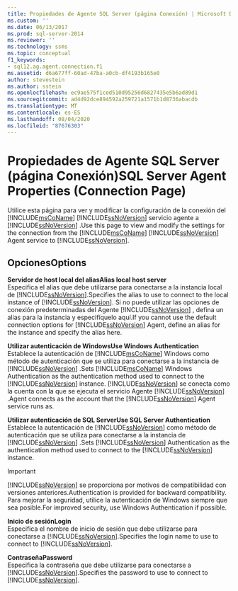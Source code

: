```yaml
---
title: Propiedades de Agente SQL Server (página Conexión) | Microsoft Docs
ms.custom: ''
ms.date: 06/13/2017
ms.prod: sql-server-2014
ms.reviewer: ''
ms.technology: ssms
ms.topic: conceptual
f1_keywords:
- sql12.ag.agent.connection.f1
ms.assetid: d6a677ff-60ad-47ba-a0cb-df4193b165e0
author: stevestein
ms.author: sstein
ms.openlocfilehash: ec9ae575f1ced510d95256d6827435e5b6ad89d1
ms.sourcegitcommit: ad4d92dce894592a259721a1571b1d8736abacdb
ms.translationtype: MT
ms.contentlocale: es-ES
ms.lasthandoff: 08/04/2020
ms.locfileid: "87676303"
---
```

# <a name="sql-server-agent-properties-connection-page"></a><span data-ttu-id="896a6-102">Propiedades de Agente SQL Server (página Conexión)</span><span class="sxs-lookup"><span data-stu-id="896a6-102">SQL Server Agent Properties (Connection Page)</span></span>
  <span data-ttu-id="896a6-103">Utilice esta página para ver y modificar la configuración de la conexión del [!INCLUDE[msCoName](../../includes/msconame-md.md)] [!INCLUDE[ssNoVersion](../../includes/ssnoversion-md.md)] servicio agente a [!INCLUDE[ssNoVersion](../../includes/ssnoversion-md.md)] .</span><span class="sxs-lookup"><span data-stu-id="896a6-103">Use this page to view and modify the settings for the connection from the [!INCLUDE[msCoName](../../includes/msconame-md.md)] [!INCLUDE[ssNoVersion](../../includes/ssnoversion-md.md)] Agent service to [!INCLUDE[ssNoVersion](../../includes/ssnoversion-md.md)].</span></span>  
  
## <a name="options"></a><span data-ttu-id="896a6-104">Opciones</span><span class="sxs-lookup"><span data-stu-id="896a6-104">Options</span></span>  
 <span data-ttu-id="896a6-105">**Servidor de host local del alias**</span><span class="sxs-lookup"><span data-stu-id="896a6-105">**Alias local host server**</span></span>  
 <span data-ttu-id="896a6-106">Especifica el alias que debe utilizarse para conectarse a la instancia local de [!INCLUDE[ssNoVersion](../../includes/ssnoversion-md.md)].</span><span class="sxs-lookup"><span data-stu-id="896a6-106">Specifies the alias to use to connect to the local instance of [!INCLUDE[ssNoVersion](../../includes/ssnoversion-md.md)].</span></span> <span data-ttu-id="896a6-107">Si no puede utilizar las opciones de conexión predeterminadas del Agente [!INCLUDE[ssNoVersion](../../includes/ssnoversion-md.md)] , defina un alias para la instancia y especifíquelo aquí.</span><span class="sxs-lookup"><span data-stu-id="896a6-107">If you cannot use the default connection options for [!INCLUDE[ssNoVersion](../../includes/ssnoversion-md.md)] Agent, define an alias for the instance and specify the alias here.</span></span>  
  
 <span data-ttu-id="896a6-108">**Utilizar autenticación de Windows**</span><span class="sxs-lookup"><span data-stu-id="896a6-108">**Use Windows Authentication**</span></span>  
 <span data-ttu-id="896a6-109">Establece la autenticación de [!INCLUDE[msCoName](../../includes/msconame-md.md)] Windows como método de autenticación que se utiliza para conectarse a la instancia de [!INCLUDE[ssNoVersion](../../includes/ssnoversion-md.md)] .</span><span class="sxs-lookup"><span data-stu-id="896a6-109">Sets [!INCLUDE[msCoName](../../includes/msconame-md.md)] Windows Authentication as the authentication method used to connect to the [!INCLUDE[ssNoVersion](../../includes/ssnoversion-md.md)] instance.</span></span> [!INCLUDE[ssNoVersion](../../includes/ssnoversion-md.md)] <span data-ttu-id="896a6-110">se conecta como la cuenta con la que se ejecuta el servicio Agente [!INCLUDE[ssNoVersion](../../includes/ssnoversion-md.md)] .</span><span class="sxs-lookup"><span data-stu-id="896a6-110">Agent connects as the account that the [!INCLUDE[ssNoVersion](../../includes/ssnoversion-md.md)] Agent service runs as.</span></span>  
  
 <span data-ttu-id="896a6-111">**Utilizar autenticación de SQL Server**</span><span class="sxs-lookup"><span data-stu-id="896a6-111">**Use SQL Server Authentication**</span></span>  
 <span data-ttu-id="896a6-112">Establece la autenticación de [!INCLUDE[ssNoVersion](../../includes/ssnoversion-md.md)] como método de autenticación que se utiliza para conectarse a la instancia de [!INCLUDE[ssNoVersion](../../includes/ssnoversion-md.md)] .</span><span class="sxs-lookup"><span data-stu-id="896a6-112">Sets [!INCLUDE[ssNoVersion](../../includes/ssnoversion-md.md)] Authentication as the authentication method used to connect to the [!INCLUDE[ssNoVersion](../../includes/ssnoversion-md.md)] instance.</span></span>  
  
> [!IMPORTANT]  
>  [!INCLUDE[ssNoVersion](../../includes/ssnoversion-md.md)] <span data-ttu-id="896a6-113">se proporciona por motivos de compatibilidad con versiones anteriores.</span><span class="sxs-lookup"><span data-stu-id="896a6-113">Authentication is provided for backward compatibility.</span></span> <span data-ttu-id="896a6-114">Para mejorar la seguridad, utilice la autenticación de Windows siempre que sea posible.</span><span class="sxs-lookup"><span data-stu-id="896a6-114">For improved security, use Windows Authentication if possible.</span></span>  
  
 <span data-ttu-id="896a6-115">**Inicio de sesión**</span><span class="sxs-lookup"><span data-stu-id="896a6-115">**Login**</span></span>  
 <span data-ttu-id="896a6-116">Especifica el nombre de inicio de sesión que debe utilizarse para conectarse a [!INCLUDE[ssNoVersion](../../includes/ssnoversion-md.md)].</span><span class="sxs-lookup"><span data-stu-id="896a6-116">Specifies the login name to use to connect to [!INCLUDE[ssNoVersion](../../includes/ssnoversion-md.md)].</span></span>  
  
 <span data-ttu-id="896a6-117">**Contraseña**</span><span class="sxs-lookup"><span data-stu-id="896a6-117">**Password**</span></span>  
 <span data-ttu-id="896a6-118">Especifica la contraseña que debe utilizarse para conectarse a [!INCLUDE[ssNoVersion](../../includes/ssnoversion-md.md)].</span><span class="sxs-lookup"><span data-stu-id="896a6-118">Specifies the password to use to connect to [!INCLUDE[ssNoVersion](../../includes/ssnoversion-md.md)].</span></span>  
  
  
